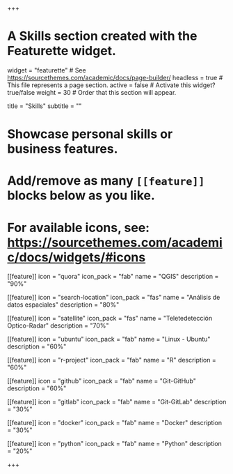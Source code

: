 +++
# A Skills section created with the Featurette widget.
widget = "featurette"  # See https://sourcethemes.com/academic/docs/page-builder/
headless = true  # This file represents a page section.
active = false  # Activate this widget? true/false
weight = 30  # Order that this section will appear.

title = "Skills"
subtitle = ""

# Showcase personal skills or business features.
# 
# Add/remove as many `[[feature]]` blocks below as you like.
# 
# For available icons, see: https://sourcethemes.com/academic/docs/widgets/#icons


[[feature]]
  icon = "quora"
  icon_pack = "fab"
  name = "QGIS"
  description = "90%" 

[[feature]]
  icon = "search-location"
  icon_pack = "fas"
  name = "Análisis de datos espaciales"
  description = "80%"

[[feature]]
  icon = "satellite"
  icon_pack = "fas"
  name = "Teletedetección Optico-Radar"
  description = "70%"

[[feature]]
  icon = "ubuntu"
  icon_pack = "fab"
  name = "Linux - Ubuntu"
  description = "60%"    

[[feature]]
  icon = "r-project"
  icon_pack = "fab"
  name = "R"
  description = "60%"

[[feature]]
  icon = "github"
  icon_pack = "fab"
  name = "Git-GitHub"
  description = "60%"

[[feature]]
  icon = "gitlab"
  icon_pack = "fab"
  name = "Git-GitLab"
  description = "30%"

[[feature]]
  icon = "docker"
  icon_pack = "fab"
  name = "Docker"
  description = "30%"  
  
[[feature]]
  icon = "python"
  icon_pack = "fab"
  name = "Python"
  description = "20%"

+++
